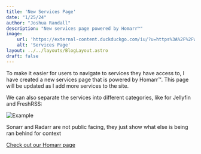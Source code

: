 ```yaml
---
title: 'New Services Page'
date: "1/25/24"
author: "Joshua Randall"
description: "New services page powered by Homarr™"
image:
    url: 'https://external-content.duckduckgo.com/iu/?u=https%3A%2F%2Fwww.virtualizationhowto.com%2Fwp-content%2Fuploads%2F2023%2F06%2FHomarr-home-lab-dashboard-for-server-monitoring.png&f=1&nofb=1&ipt=d23b43bfb9e0639975582c31aa46fffdce2b4e825753af990938f1517905c34c&ipo=images'
    alt: 'Services Page'
layout: ../../layouts/BlogLayout.astro
draft: false
---
```

To make it easier for users to navigate to services they have access to, I have created a new services page that is powered by Homarr™. This page will be updated as I add more services to the site.

We can also separate the services into different categories, like for Jellyfin and FreshRSS:

![Example](/assets/240125_19h12m06s_screenshot.png)
<figcaption>Sonarr and Radarr are not public facing, they just show what else is being ran behind for context</figcaption>

<a class=button href="https://services.joshrandall.net">Check out our Homarr page</a>